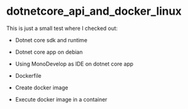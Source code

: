 # dotnetcore_api_and_docker_linux
This is just a small test where I checked out:

* Dotnet core sdk and runtime

* Dotnet core app on debian

* Using MonoDevelop as IDE on dotnet core app

* Dockerfile 

* Create docker image

* Execute docker image in a container


